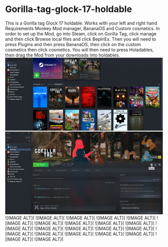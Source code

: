 # Gorilla-tag-glock-17-holdable
This is a Gorilla tag Glock 17 holdable. Works with your left and right hand
Requirements Monkey Mod manager, BananaOS and Custom cosmetics. In order to set up the Mod, go into Steam, click on Gorilla Tag, click manage and then click Browse local files and click BepInEx. Then you will need to press Plugins and then press BananaOS, then click on the custom cosmetics then click cosmetics. You will then need to press Holadables, then drag the Mod from your downloads into holdables. 
![IMAGE ALT](https://github.com/BLOL12/Gorilla-tag-glock-17-holdable/blob/main/2025-05-02%2011-11-16-52.png?raw=true)
![IMAGE ALT](https://github.com/BLOL12/Gorilla-tag-glock-17-holdable/blob/main/2025-05-02%2011-11-36-74.png?raw=true)
![IMAGE ALT](
![IMAGE ALT](
![IMAGE ALT](
![IMAGE ALT](
![IMAGE ALT](
![IMAGE ALT](
![IMAGE ALT](
![IMAGE ALT](
![IMAGE ALT](
![IMAGE ALT](
![IMAGE ALT](
![IMAGE ALT](
![IMAGE ALT](
![IMAGE ALT](
![IMAGE ALT](
![IMAGE ALT](
![IMAGE ALT](
![IMAGE ALT](
![IMAGE ALT](
![IMAGE ALT](
![IMAGE ALT](
![IMAGE ALT](
